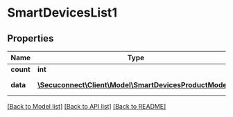 # SmartDevicesList1

## Properties
Name | Type | Description | Notes
------------ | ------------- | ------------- | -------------
**count** | **int** | Number of existing smart devices | [optional] 
**data** | [**\Secuconnect\Client\Model\SmartDevicesProductModel[]**](SmartDevicesProductModel.md) | GET Smart/Devices/{smartDeviceId}/routing/type/{type} | [optional] 

[[Back to Model list]](../README.md#documentation-for-models) [[Back to API list]](../README.md#documentation-for-api-endpoints) [[Back to README]](../README.md)


